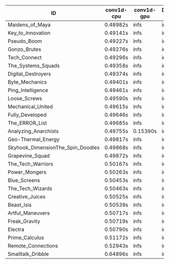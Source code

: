 |ID|conv1d-cpu|conv1d-gpu|DWSPConv2D-gpu|gemm-gpu|avg|
|-|-|-|-|-|-|
|Maidens_of_Maya|0.48982s|infs|infs|4.68787s|infs|
|Key_to_Innovation|0.49141s|infs|infs|4.74731s|infs|
|Pseudo_Boom|0.49227s|infs|infs|4.73699s|infs|
|Gonzo_Brutes|0.49276s|infs|infs|4.84263s|infs|
|Tech_Connect|0.49296s|infs|infs|4.78075s|infs|
|The_Systems_Squads|0.49358s|infs|infs|4.81662s|infs|
|Digital_Destroyers|0.49374s|infs|infs|4.79530s|infs|
|Byte_Mechanics|0.49401s|infs|infs|4.78519s|infs|
|Ping_Intelligence|0.49461s|infs|infs|4.82818s|infs|
|Loose_Screws|0.49590s|infs|infs|4.76411s|infs|
|Mechanical_United|0.49615s|infs|infs|4.78659s|infs|
|Fully_Developed|0.49646s|infs|infs|4.73747s|infs|
|The_ERROR_List|0.49685s|infs|infs|4.79749s|infs|
|Analyzing_Anarchists|0.49755s|0.15390s|infs|4.79051s|infs|
|Geo-Thermal_Energy|0.49817s|infs|infs|4.76934s|infs|
|Skyhook_DimensionThe_Spin_Doodles|0.49868s|infs|infs|4.81075s|infs|
|Grapevine_Squad|0.49872s|infs|infs|4.74498s|infs|
|The_Tech_Warriors|0.50167s|infs|infs|4.86406s|infs|
|Power_Mongers|0.50263s|infs|infs|26.31235s|infs|
|Blue_Screens|0.50453s|infs|infs|4.72458s|infs|
|The_Tech_Wizards|0.50463s|infs|infs|4.77656s|infs|
|Creative_Juices|0.50525s|infs|infs|4.73799s|infs|
|Beast_Isis|0.50539s|infs|infs|4.78195s|infs|
|Artful_Maneuvers|0.50717s|infs|infs|4.77856s|infs|
|Freak_Gravity|0.50719s|infs|infs|4.74649s|infs|
|Electra|0.50790s|infs|infs|4.73048s|infs|
|Prime_Calculus|0.51172s|infs|infs|4.75771s|infs|
|Remote_Connections|0.52943s|infs|infs|4.79093s|infs|
|Smalltalk_Dribble|0.64896s|infs|infs|4.78470s|infs|
